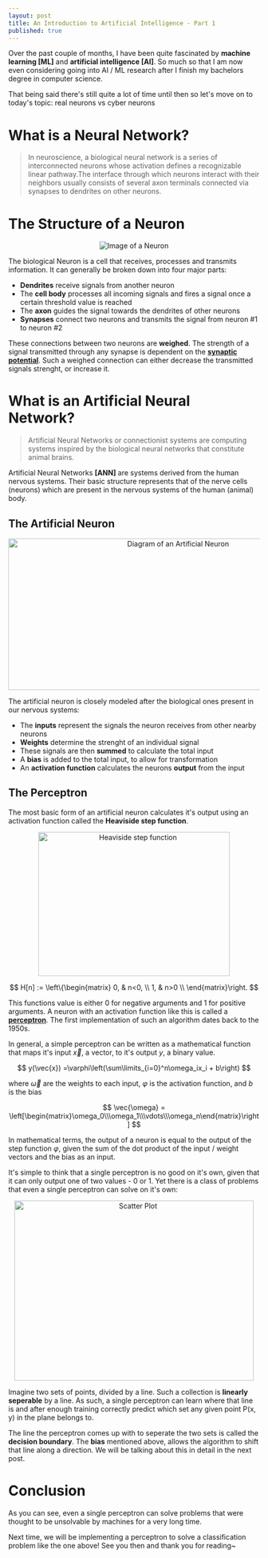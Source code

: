 ```yaml
---
layout: post
title: An Introduction to Artificial Intelligence - Part 1
published: true
---
```



Over the past couple of months, I have been quite fascinated by **machine learning [ML]** and **artificial intelligence [AI]**. So much so that I am now even considering going into AI / ML research after I finish my bachelors degree in computer science.

That being said there's still quite a lot of time until then so let's move on to today's topic: real neurons vs cyber neurons

<!--more-->

# What is a Neural Network?

> In neuroscience, a biological neural network is a series of interconnected neurons whose activation defines a recognizable linear pathway.The interface through which neurons interact with their neighbors usually consists of several axon terminals connected via synapses to dendrites on other neurons.

# The Structure of a Neuron

<p align="center">
  <img src="{{ "/images/neuron.png"}}" alt="Image of a Neuron"/>
</p>

The biological Neuron is a cell that receives, processes and transmits information. It can generally be broken down into four major parts:

* **Dendrites** receive signals from another neuron
* The **cell body** processes all incoming signals and fires a signal once a certain threshold value is reached
* The **axon** guides the signal towards the dendrites of other neurons
* **Synapses** connect two neurons and transmits the signal from neuron #1 to neuron #2

These connections between two neurons are **weighed**. The strength of a signal transmitted through any synapse is dependent on the [**synaptic potential**](https://en.wikipedia.org/wiki/Synaptic_potential). Such a weighed connection can either decrease the transmitted signals strenght, or increase it.

# What is an Artificial Neural Network?

> Artificial Neural Networks or connectionist systems are computing systems inspired by the biological neural networks that constitute animal brains.

Artificial Neural Networks **[ANN]** are systems derived from the human nervous systems. Their basic structure represents that of the nerve cells (neurons) which are present in the nervous systems of the human (animal) body.

## The Artificial Neuron

<p align="center">
  <img width="665" height="303" src="{{ "/images/artificialneuron.png"}}" alt="Diagram of an Artificial Neuron"/>
</p>

The artificial neuron is closely modeled after the biological ones present in our nervous systems:

* The **inputs** represent the signals the neuron receives from other nearby neurons
* **Weights** determine the strenght of an individual signal
* These signals are then **summed** to calculate the total input
* A **bias** is added to the total input, to allow for transformation
* An **activation function** calculates the neurons **output** from the input

## The Perceptron

The most basic form of an artificial neuron calculates it's output using an activation function called the **Heaviside step function**.

<p align="center">
  <img width="384" height="288" src="{{ "/images/512px-Dirac_distribution_CDF.svg.png" }}" alt="Heaviside step function"/>
</p>

$$				
	H[n] :=  \left\{\begin{matrix} 0, & n<0, \\ 1, & n>0 \\ \end{matrix}\right.
$$

This functions value is either 0 for negative arguments and 1 for positive arguments. A neuron with an activation function like this is called a [**perceptron**](https://en.wikipedia.org/wiki/Perceptron). The first implementation of such an algorithm dates back to the 1950s.

In general, a simple perceptron can be written as a mathematical function that maps it's input $\vec{x}$, a vector, to it's output $y$, a binary value.

$$
	y(\vec{x}) =\varphi\left(\sum\limits_{i=0}^n\omega_ix_i + b\right)
$$

where $\vec{\omega}$ are the weights to each input, $\varphi$ is the activation function, and $b$ is the bias

$$
	\vec{\omega} = \left[\begin{matrix}\omega_0\\\omega_1\\\vdots\\\omega_n\end{matrix}\right] 
$$


In mathematical terms, the output of a neuron is equal to the output of the step function $\varphi$, given the sum of the dot product of the input / weight vectors and the bias as an input.

It's simple to think that a single perceptron is no good on it's own, given that it can only output one of two values - 0 or 1. Yet there is a class of problems that even a single perceptron can solve on it's own:

<p align="center">
  <img width="480" height="360" src="{{ "/images/figure_scatterplot.png"}}" alt="Scatter Plot"/>
</p>

Imagine two sets of points, divided by a line. Such a collection is **linearly seperable** by a line. As such, a single perceptron can learn where that line is and after enough training correctly predict which set any given point P(x, y) in the plane belongs to. 

The line the perceptron comes up with to seperate the two sets is called the **decision boundary**. The **bias** mentioned above, allows the algorithm to shift that line along a direction. We will be talking about this in detail in the next post.

# Conclusion

As you can see, even a single perceptron can solve problems that were thought to be unsolvable by machines for a very long time.

Next time, we will be implementing a perceptron to solve a classification problem like the one above!
See you then and thank you for reading~
